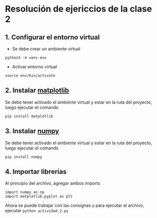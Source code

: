# Resolución de ejericcios de la clase 2

## 1. Configurar el entorno virtual
- Se debe crear un ambiente virtual
```
python3 -m venv env
```

- Activar entorno virtual
```
source env/bin/activate
```

## 2. Instalar [matplotlib](https://matplotlib.org/stable/api/index.html)
Se debe tener activado el ambiente virtual y estar en la ruta del proyecto, luego ejecutar el comando
```
pip install matplotlib
```

## 3. Instalar [numpy](https://numpy.org/doc/stable/reference/index.html)
Se debe tener activado el ambiente virtual y estar en la ruta del proyecto, luego ejecutar el comando
```
pip install numpy
```

## 4. Importar librerías
Al principio del archivo, agregar ambos imports
```
import numpy as np
import matplotlib.pyplot as plt
```

Ahora se puede trabajar con las consignas y para ejecutar el archivo, ejecutar `python actividad_2.py`